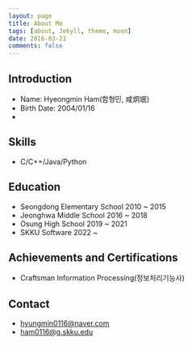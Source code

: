 ```yaml
---
layout: page
title: About Me
tags: [about, Jekyll, theme, moon]
date: 2016-03-21
comments: false
---
```


## Introduction
* Name: Hyeongmin Ham(함형민, 咸炯珉)
* Birth Date: 2004/01/16
* 

## Skills
* C/C++/Java/Python

## Education
* Seongdong Elementary School 2010 ~ 2015
* Jeonghwa Middle School 2016 ~ 2018
* Osung High School 2019 ~ 2021
* SKKU Software 2022 ~

## Achievements and Certifications
* Craftsman Information Processing(정보처리기능사)

## Contact
* hyungmin0116@naver.com
* ham0116@g.skku.edu


